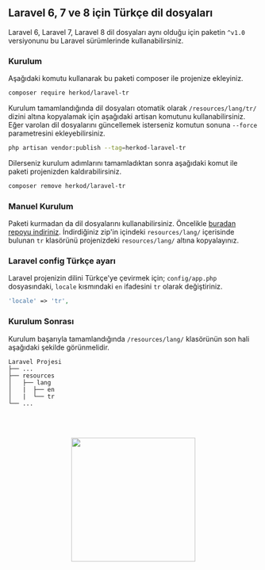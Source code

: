 ## Laravel 6, 7 ve 8 için Türkçe dil dosyaları
Laravel 6, Laravel 7, Laravel 8 dil dosyaları aynı olduğu için paketin `^v1.0` versiyonunu bu Laravel sürümlerinde kullanabilirsiniz.

### Kurulum

Aşağıdaki komutu kullanarak bu paketi composer ile projenize ekleyiniz.

```bash
composer require herkod/laravel-tr
```

Kurulum tamamlandığında dil dosyaları otomatik olarak `/resources/lang/tr/` dizini altına kopyalamak için aşağıdaki artisan komutunu kullanabilirsiniz. Eğer varolan dil dosyalarını güncellemek isterseniz komutun sonuna `--force` parametresini ekleyebilirsiniz.

```bash
php artisan vendor:publish --tag=herkod-laravel-tr
```

Dilerseniz kurulum adımlarını tamamladıktan sonra aşağıdaki komut ile paketi projenizden kaldırabilirsiniz.
```bash
composer remove herkod/laravel-tr
```

### Manuel Kurulum
Paketi kurmadan da dil dosyalarını kullanabilirsiniz. Öncelikle [buradan repoyu indiriniz](https://github.com/herkod/laravel-tr/archive/master.zip). İndirdiğiniz zip'in içindeki `resources/lang/` içerisinde bulunan `tr` klasörünü projenizdeki `resources/lang/` altına kopyalayınız.


### Laravel config Türkçe ayarı

Laravel projenizin dilini Türkçe'ye çevirmek için; `config/app.php` dosyasındaki, `locale` kısmındaki `en` ifadesini `tr` olarak değiştiriniz.

```php
'locale' => 'tr',
```

### Kurulum Sonrası
Kurulum başarıyla tamamlandığında `/resources/lang/` klasörünün son hali aşağıdaki şekilde görünmelidir.

    Laravel Projesi
    ├── ...
    ├── resources
    │   ├── lang
    │   |  ├── en
    │   |  └── tr
    └── ...

<br>
<br>
<p align="center">
  <a href="https://www.herkod.com"><img src="https://herkod.com/images/logo/logo.svg" width="250"></a>
</p>